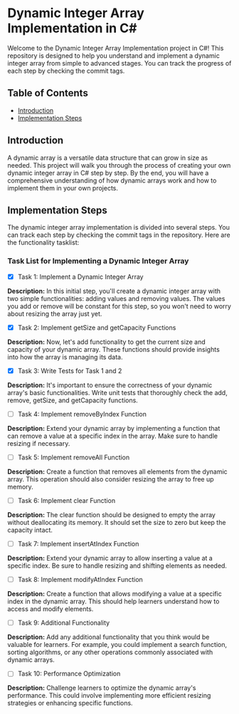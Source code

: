 # Dynamic Integer Array Implementation in C#

Welcome to the Dynamic Integer Array Implementation project in C#! This repository is designed to help you understand and implement a dynamic integer array from simple to advanced stages. You can track the progress of each step by checking the commit tags.

## Table of Contents
- [Introduction](#introduction)
- [Implementation Steps](#implementation-steps)

## Introduction
A dynamic array is a versatile data structure that can grow in size as needed. This project will walk you through the process of creating your own dynamic integer array in C# step by step. By the end, you will have a comprehensive understanding of how dynamic arrays work and how to implement them in your own projects.


## Implementation Steps
The dynamic integer array implementation is divided into several steps. You can track each step by checking the commit tags in the repository. Here are the  functionality tasklist:

### Task List for Implementing a Dynamic Integer Array

- [x] Task 1: Implement a Dynamic Integer Array

**Description:** In this initial step, you'll create a dynamic integer array with two simple functionalities: adding values and removing values. The values you add or remove will be constant for this step, so you won't need to worry about resizing the array just yet.

- [x] Task 2: Implement getSize and getCapacity Functions

**Description:** Now, let's add functionality to get the current size and capacity of your dynamic array. These functions should provide insights into how the array is managing its data.

- [x] Task 3: Write Tests for Task 1 and 2

**Description:** It's important to ensure the correctness of your dynamic array's basic functionalities. Write unit tests that thoroughly check the add, remove, getSize, and getCapacity functions.

- [ ] Task 4: Implement removeByIndex Function

**Description:** Extend your dynamic array by implementing a function that can remove a value at a specific index in the array. Make sure to handle resizing if necessary.

- [ ] Task 5: Implement removeAll Function

**Description:** Create a function that removes all elements from the dynamic array. This operation should also consider resizing the array to free up memory.

- [ ] Task 6: Implement clear Function

**Description:** The clear function should be designed to empty the array without deallocating its memory. It should set the size to zero but keep the capacity intact.

- [ ] Task 7: Implement insertAtIndex Function

**Description:** Extend your dynamic array to allow inserting a value at a specific index. Be sure to handle resizing and shifting elements as needed.

- [ ] Task 8: Implement modifyAtIndex Function

**Description:** Create a function that allows modifying a value at a specific index in the dynamic array. This should help learners understand how to access and modify elements.

- [ ] Task 9: Additional Functionality

**Description:** Add any additional functionality that you think would be valuable for learners. For example, you could implement a search function, sorting algorithms, or any other operations commonly associated with dynamic arrays.

- [ ] Task 10: Performance Optimization

**Description:** Challenge learners to optimize the dynamic array's performance. This could involve implementing more efficient resizing strategies or enhancing specific functions.
